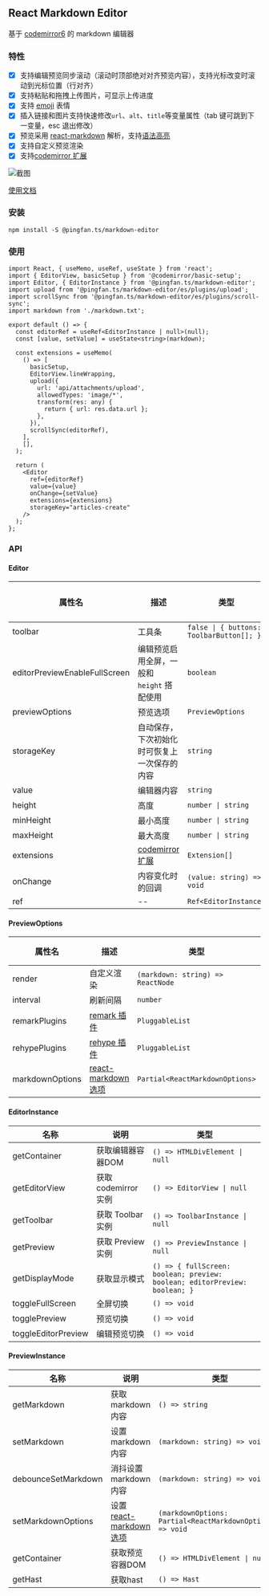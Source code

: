 ## React Markdown Editor

基于 [codemirror6](https://codemirror.net/6/) 的 markdown 编辑器

### 特性

- [X] 支持编辑预览同步滚动（滚动时顶部绝对对齐预览内容），支持光标改变时滚动到光标位置（行对齐）
- [X] 支持粘贴和拖拽上传图片，可显示上传进度
- [X] 支持 [emoji](https://yanthink.github.io/pingfan.ts/#/markdown-editor#emoji) 表情
- [X] 插入链接和图片支持快速修改`url`、`alt`、`title`等变量属性（tab 键可跳到下一变量，esc 退出修改）
- [X] 预览采用 [react-markdown](https://github.com/remarkjs/react-markdown) 解析，支持[语法高亮](https://github.com/react-syntax-highlighter/react-syntax-highlighter)
- [X] 支持自定义预览渲染
- [X] 支持[codemirror 扩展](https://codemirror.net/6/)

![截图](https://yanthink.github.io/pingfan.ts/images/markdown-editor.png)

[使用文档](https://yanthink.github.io/pingfan.ts/#/markdown-editor)

### 安装

    npm install -S @pingfan.ts/markdown-editor

### 使用

```tsx
import React, { useMemo, useRef, useState } from 'react';
import { EditorView, basicSetup } from '@codemirror/basic-setup';
import Editor, { EditorInstance } from '@pingfan.ts/markdown-editor';
import upload from '@pingfan.ts/markdown-editor/es/plugins/upload';
import scrollSync from '@pingfan.ts/markdown-editor/es/plugins/scroll-sync';
import markdown from './markdown.txt';

export default () => {
  const editorRef = useRef<EditorInstance | null>(null);
  const [value, setValue] = useState<string>(markdown);

  const extensions = useMemo(
    () => [
      basicSetup,
      EditorView.lineWrapping,
      upload({
        url: 'api/attachments/upload',
        allowedTypes: 'image/*',
        transform(res: any) {
          return { url: res.data.url };
        },
      }),
      scrollSync(editorRef),
    ],
    [],
  );

  return (
    <Editor
      ref={editorRef}
      value={value}
      onChange={setValue}
      extensions={extensions}
      storageKey="articles-create"
    />
  );
};
```

### API

#### Editor

| 属性名 | 描述 | 类型 | 默认值	|
| --- | --- | --- | --- |
| toolbar | 工具条 | <code>false &#124; { buttons: ToolbarButton[]; }</code> | -- |
| editorPreviewEnableFullScreen | 编辑预览启用全屏，一般和 `height` 搭配使用 | `boolean` | true |
| previewOptions | 预览选项 | `PreviewOptions` | -- |
| storageKey | 自动保存，下次初始化时可恢复上一次保存的内容 | `string` | -- |
| value | 编辑器内容 | `string` | -- |
| height | 高度 | <code>number &#124; string</code> | -- |
| minHeight | 最小高度 | <code>number &#124; string</code> | -- |
| maxHeight | 最大高度 | <code>number &#124; string</code> | -- |
| extensions | [codemirror 扩展](https://codemirror.net/6/) | `Extension[]` | -- |
| onChange | 内容变化时的回调 | `(value: string) => void` | -- |
| ref | -- | `Ref<EditorInstance>` | -- |

#### PreviewOptions

| 属性名 | 描述 | 类型 | 默认值	|
| --- | --- | --- | --- |
| render | 自定义渲染 | `(markdown: string) => ReactNode` | -- |
| interval | 刷新间隔 | `number` | 1000 |
| remarkPlugins | [remark 插件](https://github.com/remarkjs/react-markdown#plugins) | `PluggableList` | -- |
| rehypePlugins | [rehype 插件](https://github.com/remarkjs/react-markdown#plugins) | `PluggableList` | -- |
| markdownOptions | [react-markdown 选项](https://github.com/remarkjs/react-markdown) | `Partial<ReactMarkdownOptions>` | -- |

#### EditorInstance

| 名称 | 说明 | 类型 |
| --- | --- | --- |
| getContainer | 获取编辑器容器DOM | <code>() => HTMLDivElement &#124; null<code> |
| getEditorView | 获取 codemirror 实例 | <code>() => EditorView &#124; null</code> |
| getToolbar | 获取 Toolbar 实例 | <code>() => ToolbarInstance &#124; null</code> |
| getPreview | 获取 Preview 实例 | <code>() => PreviewInstance &#124; null</code> |
| getDisplayMode | 获取显示模式 | `() => { fullScreen: boolean; preview: boolean; editorPreview: boolean; }` |
| toggleFullScreen | 全屏切换 | `() => void` |
| togglePreview | 预览切换 | `() => void` |
| toggleEditorPreview | 编辑预览切换 | `() => void` |

#### PreviewInstance

| 名称 | 说明 | 类型 |
| --- | --- | --- |
| getMarkdown | 获取 markdown 内容 | `() => string` |
| setMarkdown | 设置 markdown 内容 | `(markdown: string) => void` |
| debounceSetMarkdown | 消抖设置 markdown 内容 | `(markdown: string) => void` |
| setMarkdownOptions | 设置 [react-markdown 选项](https://github.com/remarkjs/react-markdown) | `(markdownOptions: Partial<ReactMarkdownOptions>) => void` |
| getContainer | 获取预览容器DOM | <code>() => HTMLDivElement &#124; null</code> |
| getHast | 获取hast | `() => Hast` | 


